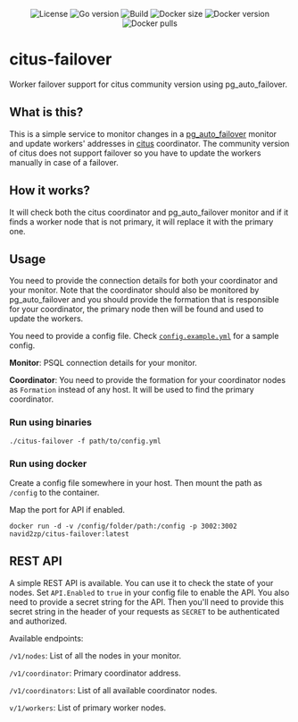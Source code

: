 <p align="center">
	<img alt="License" src="https://img.shields.io/github/license/navid2zp/citus-failover" />
  <img alt="Go version" src="https://img.shields.io/github/go-mod/go-version/navid2zp/citus-failover" />
  <img alt="Build" src="https://img.shields.io/github/workflow/status/navid2zp/citus-failover/Go" />
	<img alt="Docker size" src="https://img.shields.io/docker/image-size/navid2zp/citus-failover" />
	<img alt="Docker version" src="https://img.shields.io/docker/v/navid2zp/citus-failover" />
	<img alt="Docker pulls" src="https://img.shields.io/docker/pulls/navid2zp/citus-failover" />
</p>

# citus-failover
Worker failover support for citus community version using pg_auto_failover.

## What is this?

This is a simple service to monitor changes in a [pg_auto_failover][1] monitor and update workers' addresses in [citus][2] coordinator. The community version of citus does not support failover so you have to update the workers manually in case of a failover.

## How it works?

It will check both the citus coordinator and pg_auto_failover monitor and if it finds a worker node that is not primary, it will replace it with the primary one.

## Usage

You need to provide the connection details for both your coordinator and your monitor. Note that the coordinator should also be monitored by pg_auto_failover and you should provide the formation that is responsible for your coordinator, the primary node then will be found and used to update the workers.

You need to provide a config file. Check [`config.example.yml`][3] for a sample config.

**Monitor**:
PSQL connection details for your monitor.

**Coordinator**:
You need to provide the formation for your coordinator nodes as `Formation` instead of any host. It will be used to find the primary coordinator. 

### Run using binaries

```
./citus-failover -f path/to/config.yml
```

### Run using docker

Create a config file somewhere in your host. Then mount the path as `/config` to the container.

Map the port for API if enabled.

```
docker run -d -v /config/folder/path:/config -p 3002:3002 navid2zp/citus-failover:latest
```

## REST API

A simple REST API is available. You can use it to check the state of your nodes. Set `API.Enabled` to `true` in your config file to enable the API. You also need to provide a secret string for the API. Then you'll need to provide this secret string in the header of your requests as `SECRET` to be authenticated and authorized.



Available endpoints:

`/v1/nodes`: List of all the nodes in your monitor.

`/v1/coordinator`: Primary coordinator address.

`/v1/coordinators`: List of all available coordinator nodes.

`v/1/workers`: List of primary worker nodes.


[1]: https://github.com/citusdata/pg_auto_failover
[2]: https://github.com/citusdata/citus
[3]: https://github.com/Navid2zp/citus-failover/blob/main/config.example.yml
